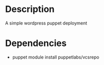 # Description
  A simple wordpress puppet deployment

# Dependencies
  - puppet module install puppetlabs/vcsrepo
